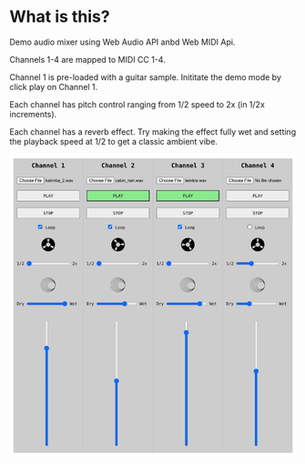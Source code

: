 # What is this?

Demo audio mixer using Web Audio API anbd Web MIDI Api.

Channels 1-4 are mapped to MIDI CC 1-4.

Channel 1 is pre-loaded with a guitar sample. Inititate the demo mode by click play on Channel 1.

Each channel has pitch control ranging from 1/2 speed to 2x (in 1/2x increments).

Each channel has a reverb effect. Try making the effect fully wet and setting the playback speed at 1/2 to get a classic ambient vibe.

![Mixer Screenshot](./src/images/mixer.png)
